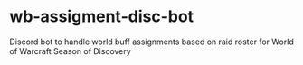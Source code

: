 # wb-assigment-disc-bot
Discord bot to handle world buff assignments based on raid roster for World of Warcraft Season of Discovery
